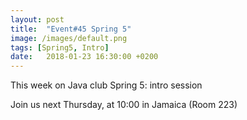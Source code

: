 ```yaml
---
layout: post
title:  "Event#45 Spring 5"
image: /images/default.png
tags: [Spring5, Intro]
date:   2018-01-23 16:30:00 +0200
---
```


This week on Java club
Spring 5: intro session

Join us next Thursday, at 10:00 in Jamaica (Room 223)
